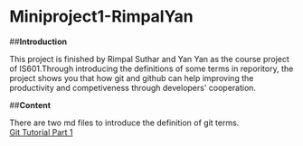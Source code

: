 # Miniproject1-RimpalYan

##**Introduction**

This project is finished by Rimpal Suthar and Yan Yan as the course project of IS601.Through introducing the definitions of some terms in reporitory, the project shows you that how git and github can help improving the productivity and competiveness through developers' cooperation.

##**Content**

There are two md files to introduce the definition of git terms.
<br>[Git Tutorial Part 1](/GitTutorialPart1.md)

